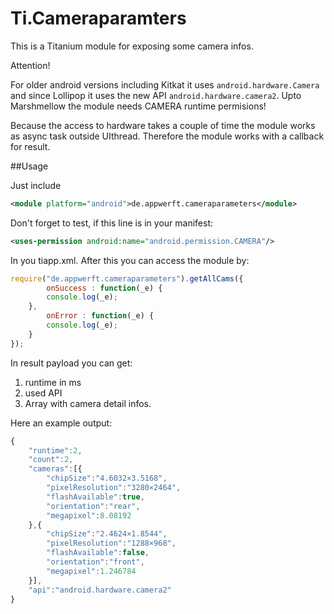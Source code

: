 Ti.Cameraparamters
==================

This is a Titanium module for exposing some camera infos.


Attention!

For older android versions including Kitkat it uses `android.hardware.Camera` and since Lollipop it uses the new API `android.hardware.camera2`. 
Upto Marshmellow the module needs CAMERA runtime permisions!

Because the access to hardware takes a couple of time the module works as async task outside UIthread. Therefore the module works with a callback for result.


##Usage

Just include 

```xml
<module platform="android">de.appwerft.cameraparameters</module>
```

Don't forget to test, if this line is in your manifest:
```xml
<uses-permission android:name="android.permission.CAMERA"/>
```

In you tiapp.xml. After this you can access the module by:

```javascript
require("de.appwerft.cameraparameters").getAllCams({
        onSuccess : function(_e) {
        console.log(_e);
    },
        onError : function(_e) {
        console.log(_e);
    }
});

```

In result payload you can get:

1. runtime in ms
2. used API
3. Array with camera detail infos.

Here an example output:

```javascript
{
    "runtime":2,
    "count":2,
    "cameras":[{
        "chipSize":"4.6032×3.5168",
        "pixelResolution":"3280×2464",
        "flashAvailable":true,
        "orientation":"rear",
        "megapixel":8.08192
    },{
        "chipSize":"2.4624×1.8544",
        "pixelResolution":"1288×968",
        "flashAvailable":false,
        "orientation":"front",
        "megapixel":1.246784
    }],
    "api":"android.hardware.camera2"
}
```